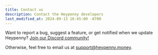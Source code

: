 ```yaml
---
title: Contact us
description: Contact the Heypenny developers
last_modified_at: 2024-09-13 16:45:00 -0700
---
```


Want to report a bug, suggest a feature, or get notified when we update Heypenny? [Join our Discord community!](/community)

Otherwise, feel free to email us at [support@heypenny.money](mailto:support@heypenny.money).
